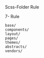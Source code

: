    
Scss-Folder Rule

7- Rule

    base/
    components/
    layout/
    pages/
    themes/
    abstracts/
    vendors/